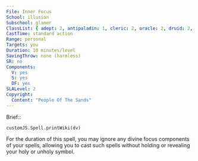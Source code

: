 ```yaml
---
File: Inner Focus
School: illusion
Subschool: glamer
ClassList: { adept: 2, antipaladin: 1, cleric: 2, oracle: 2, druid: 2, inquisitor: 2, paladin: 1, ranger: 1 }
CastTime: standard action
Range: personal
Targets: you
Duration: 10 minutes/level
SavingThrow: none (harmless)
SR: no
Components:
  V: yes
  S: yes
  DF: yes
SLALevel: 2
Copyright:
  Content: "People Of The Sands"
---
```

Brief:: 

```dataviewjs
customJS.Spell.printWiki(dv)
```

For the duration of this spell, you may ignore any divine focus components of your spells, allowing you to cast such spells without holding or revealing your holy or unholy symbol.
